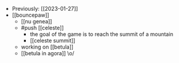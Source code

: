 - Previously: [[2023-01-27]]
- [[bouncepaw]]
  - [[nu genea]] 
  - #push [[celeste]]
    - the goal of the game is to reach the summit of a mountain
    - [[celeste summit]]
  - working on [[betula]]
  - [[betula in agora]] \o/
